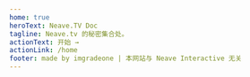 ```yaml
---
home: true
heroText: Neave.TV Doc
tagline: Neave.tv 的秘密集合处。
actionText: 开始 →
actionLink: /home
footer: made by imgradeone | 本网站与 Neave Interactive 无关
---
```

